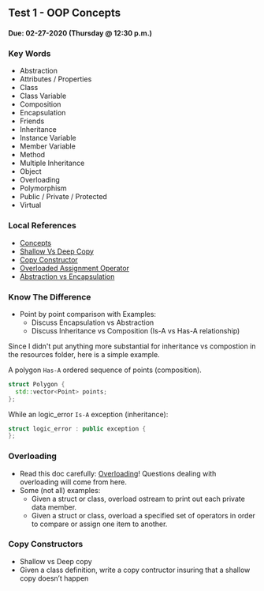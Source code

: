 ## Test 1 - OOP Concepts

#### Due: 02-27-2020 (Thursday @ 12:30 p.m.)

### Key Words

  - Abstraction
  - Attributes / Properties
  - Class
  - Class Variable
  - Composition
  - Encapsulation
  - Friends
  - Inheritance
  - Instance Variable
  - Member Variable
  - Method
  - Multiple Inheritance
  - Object
  - Overloading
  - Polymorphism
  - Public / Private / Protected
  - Virtual

### Local References

  - [Concepts](../../Resources/00-OOP/01-Concepts.md)
  - [Shallow Vs Deep Copy](../../Resources/00-OOP/02-ShallowVSDeep.md)
  - [Copy Constructor](../../Resources/00-OOP/03-CopyConstructor.md)
  - [Overloaded Assignment Operator](../../Resources/00-OOP/04-OverloadAssign.md)
  - [Abstraction vs Encapsulation](../../Resources/00-OOP/05-AbsVSEnc.md)

### Know The Difference
  - Point by point comparison with Examples:
    - Discuss Encapsulation vs Abstraction
    - Discuss Inheritance vs Composition (Is-A vs Has-A relationship)

Since I didn't put anything more substantial for inheritance vs compostion in the resources folder, here is a simple example. 

A polygon `Has-A` ordered sequence of points (composition).

```cpp
struct Polygon {
  std::vector<Point> points;
};
```
While an logic_error `Is-A` exception (inheritance):
```cpp
struct logic_error : public exception {
};
```

### Overloading

  - Read this doc carefully: [Overloading](../../Resources/05-OperatorOverloading/README.md)\!
    Questions dealing with overloading will come from here.
  - Some (not all) examples:
      - Given a struct or class, overload ostream to print out each private data member.
      - Given a struct or class, overload a specified set of operators in order to compare or assign
        one item to another.

### Copy Constructors

  - Shallow vs Deep copy
  - Given a class definition, write a copy contructor insuring that a shallow copy doesn’t happen
